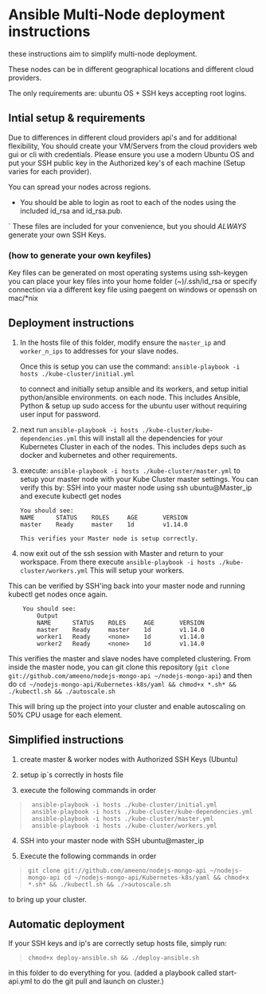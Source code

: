 # Ansible Multi-Node deployment instructions

these instructions aim to simplify multi-node deployment.

These nodes can be in different geographical locations and different cloud providers.

The only requirements are:
ubuntu OS + SSH keys accepting root logins.

## Intial setup & requirements

Due to differences in different cloud providers api's and for additional flexibility, You should create your VM/Servers from the cloud providers web gui or cli with credentials.
Please ensure you use a modern Ubuntu OS and put your SSH public key in the Authorized key's of each machine (Setup varies for each provider).

You can spread your nodes across regions.

- You should be able to login as root to each of the nodes using the included id_rsa and id_rsa.pub.

` These files are included for your convenience, but you should _ALWAYS_ generate your own SSH Keys.

### (how to generate your own keyfiles)

Key files can be generated on most operating systems using ssh-keygen
you can place your key files into your home folder (~)/.ssh/id_rsa or specify connection via a different key file using paegent on windows or openssh on mac/\*nix

## Deployment instructions

1.  In the hosts file of this folder, modify ensure the `master_ip` and `worker_n_ips` to addresses for your slave nodes.

    Once this is setup you can use the command:
    `ansible-playbook -i hosts ./kube-cluster/initial.yml`

    to connect and initially setup ansible and its workers, and setup initial python/ansible environments.
    on each node. This includes Ansible, Python & setup up sudo access for the ubuntu user without requiring user input for password.

2.  next run `ansible-playbook -i hosts ./kube-cluster/kube-dependencies.yml`
    this will install all the dependencies for your Kubernetes Cluster in each of the nodes.
    This includes deps such as docker and kubernetes and other requirements.

3.  execute: `ansible-playbook -i hosts ./kube-cluster/master.yml` to setup your master node with your Kube Cluster master settings.
    You can verify this by:
    SSH into your master node using ssh ubuntu@Master_ip
    and execute kubectl get nodes

        You should see:
        NAME      STATUS    ROLES     AGE       VERSION
        master    Ready     master    1d        v1.14.0

        This verifies your Master node is setup correctly.

4.  now exit out of the ssh session with Master and return to your workspace.
    From there execute
    `ansible-playbook -i hosts ./kube-cluster/workers.yml` This will setup your workers.

This can be verified by SSH'ing back into your master node and running kubectl get nodes once again.

        You should see:
            Output
            NAME      STATUS    ROLES     AGE       VERSION
            master    Ready     master    1d        v1.14.0
            worker1   Ready     <none>    1d        v1.14.0
            worker2   Ready     <none>    1d        v1.14.0

This verifies the master and slave nodes have completed clustering.
From inside the master node, you can git clone this repository (`git clone git://github.com/ameeno/nodejs-mongo-api ~/nodejs-mongo-api`)
and then do `cd ~/nodejs-mongo-api/Kubernetes-k8s/yaml && chmod+x *.sh* && ./kubectl.sh && ./autoscale.sh`

This will bring up the project into your cluster and enable autoscaling on 50% CPU usage for each element.

## Simplified instructions

1. create master & worker nodes with Authorized SSH Keys (Ubuntu)

2. setup ip`s correctly in hosts file

3. execute the following commands in order

>      ansible-playbook -i hosts ./kube-cluster/initial.yml
>      ansible-playbook -i hosts ./kube-cluster/kube-dependencies.yml
>      ansible-playbook -i hosts ./kube-cluster/master.yml
>      ansible-playbook -i hosts ./kube-cluster/workers.yml

4.  SSH into your master node with SSH ubuntu@master_ip

5.  Execute the following commands in order

> `git clone git://github.com/ameeno/nodejs-mongo-api ~/nodejs-mongo-api cd ~/nodejs-mongo-api/Kubernetes-k8s/yaml && chmod+x *.sh* && ./kubectl.sh && ./>autoscale.sh`

to bring up your cluster.

## Automatic deployment

If your SSH keys and ip's are correctly setup hosts file,
simply run:

> `chmod+x deploy-ansible.sh && ./deploy-ansible.sh`

in this folder to do everything for you. (added a playbook called start-api.yml to do the git pull and launch on cluster.)
